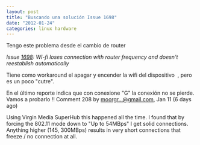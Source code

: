 ```yaml
---
layout: post
title: "Buscando una solución Issue 1698"
date: "2012-01-24"
categories: linux hardware
---
```


Tengo este problema desde el cambio de router

_Issue [1698](https://code.google.com/p/android/issues/detail?id=1698): Wi-fi loses connection with router frequency and doesn't reestablish automatically_

Tiene como workaround el apagar y encender la wifi del dispositivo  , pero es un poco "cutre".

En el último reporte indica que con conexione "G" la conexión no se pierde. Vamos a probarlo !! Comment [](https://code.google.com/p/android/issues/detail?id=1698#c208)208 by [moorgr...@gmail.com](https://code.google.com/u/103214779171497746915/), Jan 11 (6 days ago)

Using Virgin Media SuperHub this happened all the time. I found that by forcing the 802.11 mode down to "Up to 54MBps" I get solid connections. Anything higher (145, 300MBps) results in very short connections that freeze / no connection at all.
